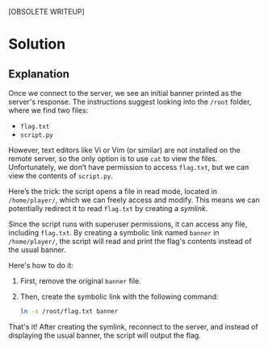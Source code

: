 [OBSOLETE WRITEUP]

# Solution

## Explanation

Once we connect to the server, we see an initial banner printed as the server's response. The instructions suggest looking into the `/root` folder, where we find two files:

- `flag.txt`
- `script.py`

However, text editors like Vi or Vim (or similar) are not installed on the remote server, so the only option is to use `cat` to view the files. Unfortunately, we don’t have permission to access `flag.txt`, but we can view the contents of `script.py`.

Here’s the trick: the script opens a file in read mode, located in `/home/player/`, which we can freely access and modify. This means we can potentially redirect it to read `flag.txt` by creating a *symlink*.

Since the script runs with superuser permissions, it can access any file, including `flag.txt`. By creating a symbolic link named `banner` in `/home/player/`, the script will read and print the flag's contents instead of the usual banner.

Here's how to do it:

1. First, remove the original `banner` file.
2. Then, create the symbolic link with the following command:

    ```bash
    ln -s /root/flag.txt banner
    ```

That's it! After creating the symlink, reconnect to the server, and instead of displaying the usual banner, the script will output the flag.
